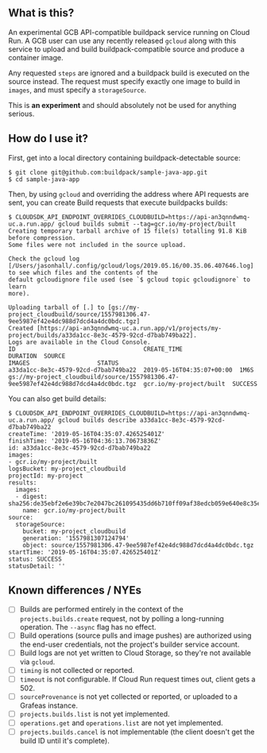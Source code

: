 ## What is this?

An experimental GCB API-compatible buildpack service running on Cloud Run. A GCB
user can use any recently released `gcloud` along with this service to upload
and build buildpack-compatible source and produce a container image.

Any requested `steps` are ignored and a buildpack build is executed on the
source instead. The request must specify exactly one image to build in `images`,
and must specify a `storageSource`.

This is **an experiment** and should absolutely not be used for anything serious.

## How do I use it?

First, get into a local directory containing buildpack-detectable source:

```
$ git clone git@github.com:buildpack/sample-java-app.git
$ cd sample-java-app
```

Then, by using `gcloud` and overriding the address where API requests are sent,
you can create Build requests that execute buildpacks builds:

```
$ CLOUDSDK_API_ENDPOINT_OVERRIDES_CLOUDBUILD=https://api-an3qnndwmq-uc.a.run.app/ gcloud builds submit --tag=gcr.io/my-project/built
Creating temporary tarball archive of 15 file(s) totalling 91.8 KiB before compression.
Some files were not included in the source upload.

Check the gcloud log [/Users/jasonhall/.config/gcloud/logs/2019.05.16/00.35.06.407646.log] to see which files and the contents of the
default gcloudignore file used (see `$ gcloud topic gcloudignore` to learn
more).

Uploading tarball of [.] to [gs://my-project_cloudbuild/source/1557981306.47-9ee5987ef42e4dc988d7dcd4a4dc0bdc.tgz]
Created [https://api-an3qnndwmq-uc.a.run.app/v1/projects/my-project/builds/a33da1cc-8e3c-4579-92cd-d7bab749ba22].
Logs are available in the Cloud Console.
ID                                    CREATE_TIME                DURATION  SOURCE                                                                                IMAGES                   STATUS
a33da1cc-8e3c-4579-92cd-d7bab749ba22  2019-05-16T04:35:07+00:00  1M6S      gs://my-project_cloudbuild/source/1557981306.47-9ee5987ef42e4dc988d7dcd4a4dc0bdc.tgz  gcr.io/my-project/built  SUCCESS
```

You can also get build details:

```
$ CLOUDSDK_API_ENDPOINT_OVERRIDES_CLOUDBUILD=https://api-an3qnndwmq-uc.a.run.app/ gcloud builds describe a33da1cc-8e3c-4579-92cd-d7bab749ba22
createTime: '2019-05-16T04:35:07.426525401Z'
finishTime: '2019-05-16T04:36:13.70673836Z'
id: a33da1cc-8e3c-4579-92cd-d7bab749ba22
images:
- gcr.io/my-project/built
logsBucket: my-project_cloudbuild
projectId: my-project
results:
  images:
  - digest: sha256:de35ebf2e6e39bc7e2047bc261095435dd6b710ff09af38edcb059e640e8c35e
    name: gcr.io/my-project/built
source:
  storageSource:
    bucket: my-project_cloudbuild
    generation: '1557981307124794'
    object: source/1557981306.47-9ee5987ef42e4dc988d7dcd4a4dc0bdc.tgz
startTime: '2019-05-16T04:35:07.426525401Z'
status: SUCCESS
statusDetail: ''
```

## Known differences / NYEs

- [ ] Builds are performed entirely in the context of the
  `projects.builds.create` request, not by polling a long-running operation.
  The `--async` flag has no effect.
- [ ] Build operations (source pulls and image pushes) are authorized using the
  end-user credentials, not the project's builder service account.
- [ ] Build logs are not yet written to Cloud Storage, so they're not available
  via `gcloud`.
- [ ] `timing` is not collected or reported.
- [ ] `timeout` is not configurable. If Cloud Run request times out, client
  gets a 502.
- [ ] `sourceProvenance` is not yet collected or reported, or uploaded to a
  Grafeas instance.
- [ ] `projects.builds.list` is not yet implemented.
- [ ] `operations.get` and `operations.list` are not yet implemented.
- [ ] `projects.builds.cancel` is not implementable (the client doesn't get the
  build ID until it's complete).
